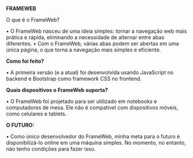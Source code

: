 **FRAMEWEB**

O que é o FrameWeb?

• O FrameWeb nasceu de uma ideia simples: tornar a navegação web mais prática e rápida, eliminando a necessidade de alternar entre abas diferentes.
• Com o FrameWeb, várias abas podem ser abertas em uma única página, o que torna a navegação mais simples e eficiente.

**Como foi feito?**

• A primeira versão (e a atual) foi desenvolvida usando JavaScript no backend e Bootstrap como framework CSS no frontend.

**Quais dispositivos o FrameWeb suporta?**

• O FrameWeb foi projetado para ser utilizado em notebooks e computadores de mesa. Ele não é compatível com dispositivos móveis, como celulares e tablets.

**O FUTURO:**

• Como único desenvolvedor do FrameWeb, minha meta para o futuro é disponibilizá-lo online em uma máquina simples. No momento, no entanto, não tenho condições para fazer isso.

